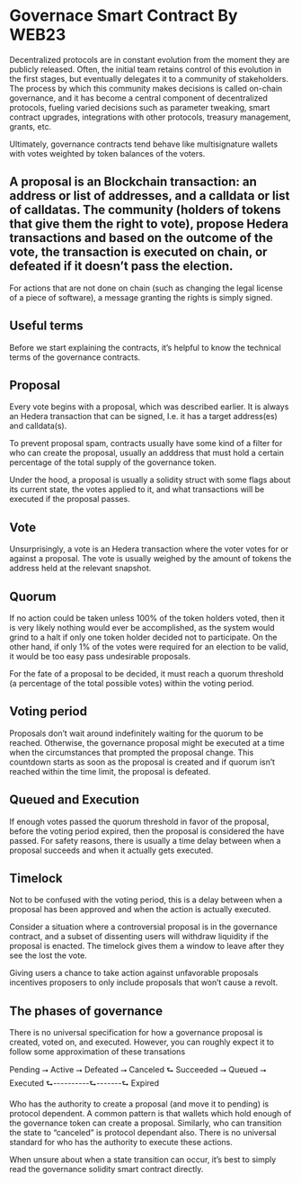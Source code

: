 # Governace Smart Contract By WEB23

Decentralized protocols are in constant evolution from the moment they are publicly released. Often, the initial team retains control of this evolution in the first stages, but eventually delegates it to a community of stakeholders. The process by which this community makes decisions is called on-chain governance, and it has become a central component of decentralized protocols, fueling varied decisions such as parameter tweaking, smart contract upgrades, integrations with other protocols, treasury management, grants, etc.


Ultimately, governance contracts tend behave like multisignature wallets with votes weighted by token balances of the voters.


## A proposal is an Blockchain transaction: an address or list of addresses, and a calldata or list of calldatas. The community (holders of tokens that give them the right to vote), propose Hedera transactions and based on the outcome of the vote, the transaction is executed on chain, or defeated if it doesn’t pass the election.


For actions that are not done on chain (such as changing the legal license of a piece of software), a message granting the rights is simply signed.


## Useful terms
Before we start explaining the contracts, it’s helpful to know the technical terms of the governance contracts.


## Proposal
Every vote begins with a proposal, which was described earlier. It is always an Hedera transaction that can be signed, I.e. it has a target address(es) and calldata(s).


To prevent proposal spam, contracts usually have some kind of a filter for who can create the proposal, usually an adddress that must hold a certain percentage of the total supply of the governance token.


Under the hood, a proposal is usually a solidity struct with some flags about its current state, the votes applied to it, and what transactions will be executed if the proposal passes.


## Vote
Unsurprisingly, a vote is an Hedera transaction where the voter votes for or against a proposal. The vote is usually weighed by the amount of tokens the address held at the relevant snapshot.


## Quorum
If no action could be taken unless 100% of the token holders voted, then it is very likely nothing would ever be accomplished, as the system would grind to a halt if only one token holder decided not to participate. On the other hand, if only 1% of the votes were required for an election to be valid, it would be too easy pass undesirable proposals.


For the fate of a proposal to be decided, it must reach a quorum threshold (a percentage of the total possible votes) within the voting period.


## Voting period
Proposals don’t wait around indefinitely waiting for the quorum to be reached. Otherwise, the governance proposal might be executed at a time when the circumstances that prompted the proposal change. This countdown starts as soon as the proposal is created and if quorum isn’t reached within the time limit, the proposal is defeated.


## Queued and Execution
If enough votes passed the quorum threshold in favor of the proposal, before the voting period expired, then the proposal is considered the have passed. For safety reasons, there is usually a time delay between when a proposal succeeds and when it actually gets executed.


## Timelock
Not to be confused with the voting period, this is a delay between when a proposal has been approved and when the action is actually executed.


Consider a situation where a controversial proposal is in the governance contract, and a subset of dissenting users will withdraw liquidity if the proposal is enacted. The timelock gives them a window to leave after they see the lost the vote.


Giving users a chance to take action against unfavorable proposals incentives proposers to only include proposals that won’t cause a revolt.


## The phases of governance
There is no universal specification for how a governance proposal is created, voted on, and executed. However, you can roughly expect it to follow some approximation of these transations

Pending ⭢ Active ⭢ Defeated ⭢ Canceled
							  ⮑ Succeeded ⭢ Queued ⭢ Executed
								⮑----------⮑-------⮑  Expired



Who has the authority to create a proposal (and move it to pending) is protocol dependent. A common pattern is that wallets which hold enough of the governance token can create a proposal. Similarly, who can transition the state to “canceled” is protocol dependant also. There is no universal standard for who has the authority to execute these actions.


When unsure about when a state transition can occur, it’s best to simply read the governance solidity smart contract directly.


